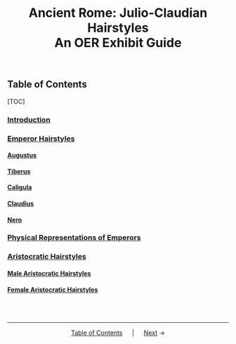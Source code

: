 <h1 align="center">Ancient Rome: Julio-Claudian Hairstyles<br>An OER Exhibit Guide</h1>
<br>

## Table of Contents
[TOC]

### **[Introduction](introduction.md)**
### **[Emperor Hairstyles](emperor-hairstyles/emperor-hairstyles.md)**
#### [Augustus](emperor-hairstyles/augustus.md)
#### [Tiberus](emperor-hairstyles/tiberius.md)
#### [Caligula](emperor-hairstyles/caligula.md)
#### [Claudius](emperor-hairstyles/claudius.md)
#### [Nero](emperor-hairstyles/nero.md)
### **[Physical Representations of Emperors](emperor-hairstyles/physical-representations-of-emperors.md)**
### **[Aristocratic Hairstyles](aristocratic-hairstyles/aristocratic-hairstyles.md)**
#### [Male Aristocratic Hairstyles](aristocratic-hairstyles/male-aristocratic-hairstyles.md)
#### [Female Aristocratic Hairstyles](aristocratic-hairstyles/female-aristocratic-hairstyles.md)
<br><br>

---
<p align="center">
<a href="readme.md">Table of Contents</a> &emsp; | &emsp; <a href="introduction.md">Next</a> →
</p>
